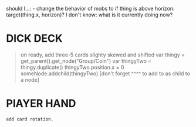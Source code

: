 should I...:
	- change the behavior of mobs to
	if thing is above horizon:
		target(thing.x, horizon)?
I don't know:
	what is it currently doing now?

# DICK DECK
> on ready, add three-5 cards slighty skewed and shifted
var thingy = get_parent().get_node("Group/Coin")
var thingyTwo = thingy.duplicate()
thingyTwo.position.x = 0
someNode.addchild(thingyTwo)
[don't forget ^^^^ to add to as child to a node]

# PlAYER HAND
	add card rotation.
